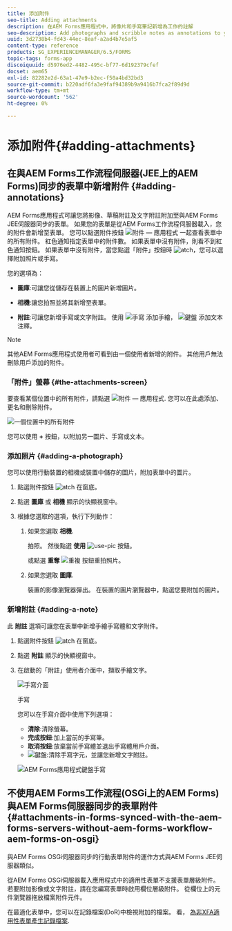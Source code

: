 ```yaml
---
title: 添加附件
seo-title: Adding attachments
description: 在AEM Forms應用程式中，將像片和手寫筆記新增為工作的註解
seo-description: Add photographs and scribble notes as annotations to your task in the AEM Forms app
uuid: 3d2738b4-fd43-44ec-8eaf-a2ad4b7e5af5
content-type: reference
products: SG_EXPERIENCEMANAGER/6.5/FORMS
topic-tags: forms-app
discoiquuid: d5976ed2-4482-495c-bf77-6d192379cfef
docset: aem65
exl-id: 82282e2d-63a1-47e9-b2ec-f50a4bd32bd3
source-git-commit: b220adf6fa3e9faf94389b9a9416b7fca2f89d9d
workflow-type: tm+mt
source-wordcount: '562'
ht-degree: 0%

---
```


# 添加附件{#adding-attachments}

## 在與AEM Forms工作流程伺服器(JEE上的AEM Forms)同步的表單中新增附件 {#adding-annotations}

AEM Forms應用程式可讓您將影像、草稿附註及文字附註附加至與AEM Forms JEE伺服器同步的表單。 如果您的表單是從AEM Forms工作流程伺服器載入，您的附件會新增至表單。 您可以點選附件按鈕 ![附件 — 應用程式](assets/attachments-app.png) 一起查看表單中的所有附件。 紅色通知指定表單中的附件數。 如果表單中沒有附件，則看不到紅色通知按鈕。 如果表單中沒有附件，當您點選「附件」按鈕時 ![atch](assets/attch.png)，您可以選擇附加照片或手寫。

您的選項為：

* **圖庫**:可讓您從儲存在裝置上的圖片新增圖片。

* **相機**:讓您拍照並將其新增至表單。

* **附註**:可讓您新增手寫或文字附註。 使用 ![手寫](assets/scribble.png) 添加手繪， ![鍵盤](assets/keyboard.png) 添加文本注釋。

>[!NOTE]
>
>其他AEM Forms應用程式使用者可看到由一個使用者新增的附件。 其他用戶無法刪除用戶添加的附件。

### 「附件」螢幕 {#the-attachments-screen}

要查看某個位置中的所有附件，請點選 ![附件 — 應用程式](assets/attachments-app.png). 您可以在此處添加、更名和刪除附件。

![一個位置中的所有附件](assets/attachments-screen.png)

您可以使用 **+** 按鈕，以附加另一圖片、手寫或文本。

### 添加照片 {#adding-a-photograph}

您可以使用行動裝置的相機或裝置中儲存的圖片，附加表單中的圖片。

1. 點選附件按鈕 ![atch](assets/attch.png) 在窗底。
1. 點選 **圖庫** 或 **相機** 顯示的快顯視窗中。
1. 根據您選取的選項，執行下列動作：

   1. 如果您選取 **相機**.

      拍照。 然後點選 **使用** ![use-pic](assets/use-pic.png) 按鈕。

      或點選 **重奪** ![重複](assets/retake.png) 按鈕重拍照片。

   1. 如果您選取 **圖庫**.

      裝置的影像瀏覽器彈出。 在裝置的圖片瀏覽器中，點選您要附加的圖片。

### 新增附註 {#adding-a-note}

此 **附註** 選項可讓您在表單中新增手繪手寫體和文字附件。

1. 點選附件按鈕 ![atch](assets/attch.png) 在窗底。
1. 點選 **附註** 顯示的快顯視窗中。
1. 在啟動的「附註」使用者介面中，擷取手繪文字。

   ![手寫介面](assets/scribble-ui.png)

   手寫

   您可以在手寫介面中使用下列選項：

   * **清除**:清除螢幕。
   * **完成按鈕**:加上當前的手寫筆。
   * **取消按鈕**:放棄當前手寫體並退出手寫體用戶介面。
   * ![鍵盤](assets/keyboard.png):清除手寫字元，並讓您新增文字附註。

   ![AEM Forms應用程式鍵盤手寫](assets/keyboard-inapp.png)

## 不使用AEM Forms工作流程(OSGi上的AEM Forms)與AEM Forms伺服器同步的表單附件 {#attachments-in-forms-synced-with-the-aem-forms-servers-without-aem-forms-workflow-aem-forms-on-osgi}

與AEM Forms OSGi伺服器同步的行動表單附件的運作方式與AEM Forms JEE伺服器類似。

從AEM Forms OSGi伺服器載入應用程式中的適用性表單不支援表單層級附件。 若要附加影像或文字附註，請在您編寫表單時啟用欄位層級附件。 從欄位上的元件瀏覽器拖放檔案附件元件。

在最適化表單中，您可以在記錄檔案(DoR)中檢視附加的檔案。 看， [為非XFA適用性表單產生記錄檔案](../../forms/using/generate-document-of-record-for-non-xfa-based-adaptive-forms.md).
